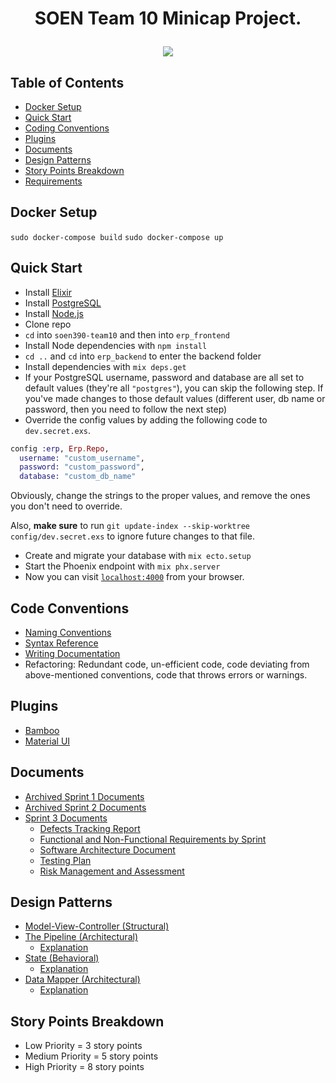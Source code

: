 # <p align="center">SOEN Team 10 Minicap Project.</p>

<p align="center">
  <img src="https://user-images.githubusercontent.com/60011793/111355331-a3049880-865d-11eb-9716-58cc795aff6a.PNG">
</p>

## Table of Contents

- [Docker Setup](#docker-setup)
- [Quick Start](#quick-start)
- [Coding Conventions](#code-conventions)
- [Plugins](#plugins)
- [Documents](#documents)
- [Design Patterns](#design-patterns)
- [Story Points Breakdown](#story-points-breakdown)
- [Requirements](#requirements)

## Docker Setup

`sudo docker-compose build`
`sudo docker-compose up`

## Quick Start

- Install [Elixir](https://elixir-lang.org/install.html)
- Install [PostgreSQL](https://www.enterprisedb.com/downloads/postgres-postgresql-downloads)
- Install [Node.js](https://nodejs.org/en/download/)
- Clone repo
- `cd` into `soen390-team10` and then into `erp_frontend`
- Install Node dependencies with `npm install`
- `cd ..` and `cd` into `erp_backend` to enter the backend folder
- Install dependencies with `mix deps.get`
- If your PostgreSQL username, password and database are all set to default values (they're all `"postgres"`), you can skip the following step. If you've made changes to those default values (different user, db name or password, then you need to follow the next step)
- Override the config values by adding the following code to `dev.secret.exs`.

```elixir
config :erp, Erp.Repo,
  username: "custom_username",
  password: "custom_password",
  database: "custom_db_name"
```

Obviously, change the strings to the proper values, and remove the ones you don't need to override.

Also, **make sure** to run `git update-index --skip-worktree config/dev.secret.exs` to ignore future changes to that file.

- Create and migrate your database with `mix ecto.setup`
- Start the Phoenix endpoint with `mix phx.server`
- Now you can visit [`localhost:4000`](http://localhost:4000) from your browser.

## Code Conventions

- [Naming Conventions](https://hexdocs.pm/elixir/naming-conventions.html)
- [Syntax Reference](https://hexdocs.pm/elixir/syntax-reference.html)
- [Writing Documentation](https://hexdocs.pm/elixir/master/writing-documentation.html)
- Refactoring: Redundant code, un-efficient code, code deviating from above-mentioned conventions, code that throws errors or warnings.

## Plugins

- [Bamboo](https://hexdocs.pm/bamboo/Bamboo.Email.html)
- [Material UI](https://material-ui.com/)

## Documents

- [Archived Sprint 1 Documents](https://drive.google.com/drive/u/0/folders/1PYLe4AInMEFgJ4qN0cyOelUjCYGQu3Zq)
- [Archived Sprint 2 Documents](https://drive.google.com/drive/folders/1_UYQV3Wgerz2gDL7s9Q_Hzbu__w_OZe5?usp=sharing)
- [Sprint 3 Documents](https://drive.google.com/drive/folders/1B6jLjwRVpNGaXUyqIHjrhuUsk8yG5dlL?usp=sharing)
  - [Defects Tracking Report](https://docs.google.com/document/d/1BcYrnfd4Y4iT6bJVwd17okzYh-a8vdtIOCb-UB6DALU/edit?usp=sharing)
  - [Functional and Non-Functional Requirements by Sprint](https://docs.google.com/document/d/1Xa1G2cgjGcb52q1HJ05BqpITo3Nu8N6lh9V74oW9NGo/edit?usp=sharing)
  - [Software Architecture Document](https://docs.google.com/document/d/1CULgub9wpv8Vj4_SjcoRbXKTclCF5k4S2K-lXWwttLo/edit?usp=sharing)
  - [Testing Plan](https://docs.google.com/document/d/13DhI4AxX7JT8-5F-fWVhLI-BLDLOXj27-mrw3pmfESo/edit?usp=sharing)
  - [Risk Management and Assessment](https://drive.google.com/file/d/1c46r5HwLpe5F80OuuRah0Vh5t9PFg51i/view?usp=sharing)

## Design Patterns

- [Model-View-Controller (Structural)](https://github.com/lsegaux/soen390-team10/tree/main/erp_backend/lib/erp_web)
- [The Pipeline (Architectural)](https://github.com/lsegaux/soen390-team10/blob/main/erp_backend/lib/erp/email.ex)
  - [Explanation](https://mattpruitt.com/articles/the-pipeline)
- [State (Behavioral)](https://github.com/lsegaux/soen390-team10/blob/main/erp_backend/lib/erp/accounts/accounts.ex)
  - [Explanation](https://refactoring.guru/design-patterns/state)
- [Data Mapper (Architectural)](https://github.com/lsegaux/soen390-team10/blob/main/erp_backend/lib/erp/accounts/user.ex)
  - [Explanation](https://github.com/elixir-ecto/ecto)

## Story Points Breakdown

- Low Priority = 3 story points
- Medium Priority = 5 story points
- High Priority = 8 story points
